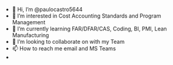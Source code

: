 - 👋 Hi, I’m @paulocastro5644
- 👀 I’m interested in Cost Accounting Standards and Program Management
- 🌱 I’m currently learning FAR/DFAR/CAS, Coding, BI, PMI, Lean Manufacturing
- 💞️ I’m looking to collaborate on with my Team
- 📫 How to reach me email and MS Teams
- 

<!---
paulocastro5644/paulocastro5644 is a ✨ special ✨ repository because its `README.md` (this file) appears on your GitHub profile.
You can click the Preview link to take a look at your changes.
--->
